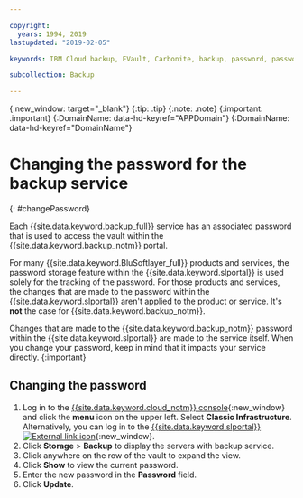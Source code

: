 ```yaml
---

copyright:
  years: 1994, 2019
lastupdated: "2019-02-05"

keywords: IBM Cloud backup, EVault, Carbonite, backup, password, password reset

subcollection: Backup

---
```

{:new_window: target="_blank"}
{:tip: .tip}
{:note: .note}
{:important: .important}
{:DomainName: data-hd-keyref="APPDomain"}
{:DomainName: data-hd-keyref="DomainName"}

# Changing the password for the backup service
{: #changePassword}

Each {{site.data.keyword.backup_full}} service has an associated password that is used to access the vault within the {{site.data.keyword.backup_notm}} portal.

For many {{site.data.keyword.BluSoftlayer_full}} products and services, the password storage feature within the {{site.data.keyword.slportal}} is used solely for the tracking of the password. For those products and services, the changes that are made to the password within the {{site.data.keyword.slportal}} aren't applied to the product or service. It's **not** the case for {{site.data.keyword.backup_notm}}.

Changes that are made to the {{site.data.keyword.backup_notm}} password within the {{site.data.keyword.slportal}} are made to the service itself. When you change your password, keep in mind that it impacts your service directly.
{:important}

## Changing the password

1. Log in to the [{{site.data.keyword.cloud_notm}} console](https://{DomainName}/catalog){:new_window} and click the **menu** icon on the upper left. Select **Classic Infrastructure**.<br/>
   Alternatively, you can log in to the [{{site.data.keyword.slportal}} ![External link icon](../../icons/launch-glyph.svg "External link icon")](https://control.softlayer.com/){:new_window}.
2. Click **Storage** > **Backup** to display the servers with backup service.
3. Click anywhere on the row of the vault to expand the view.
4. Click **Show** to view the current password.
5. Enter the new password in the **Password** field.
6. Click **Update**.
